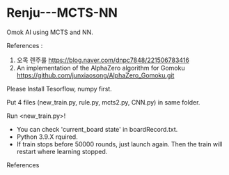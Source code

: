 # Renju---MCTS-NN
Omok AI using MCTS and NN.

References : 
  1. 오목 렌주룰 https://blog.naver.com/dnpc7848/221506783416
  2. An implementation of the AlphaZero algorithm for Gomoku https://github.com/junxiaosong/AlphaZero_Gomoku.git


Please Install Tesorflow, numpy first.

Put 4 files (new_train.py, rule.py, mcts2.py, CNN.py) in same folder.

Run <new_train.py>!
    

* You can check 'current_board state' in boardRecord.txt.
* Python 3.9.X rquired.
* If train stops before 50000 rounds, just launch again. Then the train will restart where learning stopped.

References
